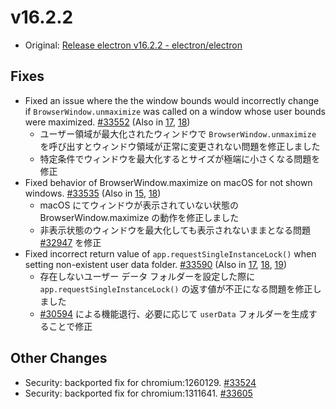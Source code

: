 # v16.2.2

- Original: [Release electron v16.2.2 - electron/electron](https://github.com/electron/electron/releases/tag/v16.2.2)

## Fixes

- Fixed an issue where the the window bounds would incorrectly change if `BrowserWindow.unmaximize` was called on a window whose user bounds were maximized. [#33552](https://github.com/electron/electron/pull/33552) (Also in [17](https://github.com/electron/electron/pull/33551), [18](https://github.com/electron/electron/pull/33550))
  - ユーザー領域が最大化されたウィンドウで `BrowserWindow.unmaximize` を呼び出すとウィンドウ領域が正常に変更されない問題を修正しました
  - 特定条件でウィンドウを最大化するとサイズが極端に小さくなる問題を修正
- Fixed behavior of BrowserWindow.maximize on macOS for not shown windows. [#33535](https://github.com/electron/electron/pull/33535) (Also in [15](https://github.com/electron/electron/pull/33523), [18](https://github.com/electron/electron/pull/33537))
  - macOS にてウィンドウが表示されていない状態の BrowserWindow.maximize の動作を修正しました
  - 非表示状態のウィンドウを最大化しても表示されないままとなる問題 [#32947](https://github.com/electron/electron/issues/32947) を修正
- Fixed incorrect return value of `app.requestSingleInstanceLock()` when setting non-existent user data folder. [#33590](https://github.com/electron/electron/pull/33590) (Also in [17](https://github.com/electron/electron/pull/33591), [18](https://github.com/electron/electron/pull/33592), [19](https://github.com/electron/electron/pull/33593))
  - 存在しないユーザー データ フォルダーを設定した際に `app.requestSingleInstanceLock()` の返す値が不正になる問題を修正しました
  - [#30594](https://github.com/electron/electron/pull/30594) による機能退行、必要に応じて `userData` フォルダーを生成することで修正

## Other Changes

- Security: backported fix for chromium:1260129. [#33524](https://github.com/electron/electron/pull/33524)
- Security: backported fix for chromium:1311641. [#33605](https://github.com/electron/electron/pull/33605)
